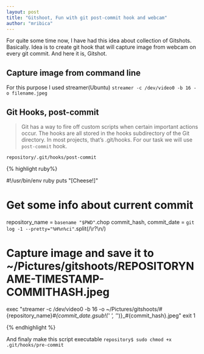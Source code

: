 ```yaml
---
layout: post
title: "Gitshoot, Fun with git post-commit hook and webcam" 
author: "mribica"
---
```


For quite some time now, I have had this idea about collection of Gitshots. Basically. 
Idea is to create git hook that will capture image from webcam on every git commit. And here it is, Gitshot.

## Capture image from command line

For this purpose I used streamer(Ubuntu) `streamer -c /dev/video0 -b 16 -o filename.jpeg`

## Git Hooks, post-commit

> Git has a way to fire off custom scripts when certain important actions occur. The hooks are all stored in the hooks subdirectory of the Git directory. 
> In most projects, that’s .git/hooks. For our task we will use `post-commit` hook.


`repository/.git/hooks/post-commit`

{% highlight ruby%}

#!/usr/bin/env ruby
puts "[Cheese!]"

# Get some info about current commit
repository_name = `basename "$PWD"`.chop
commit_hash, commit_date = `git log -1 --pretty="%H%n%ci"`.split(/\r?\n/)

# Capture image and save it to ~/Pictures/gitshoots/REPOSITORYNAME-TIMESTAMP-COMMITHASH.jpeg
exec "streamer -c /dev/video0 -b 16 -o ~/Pictures/gitshoots/#{repository_name}_#{commit_date.gsub!(' ', '_')}_#{commit_hash}.jpeg"
exit 1

{% endhighlight %}

And finaly make this script executable `repository$ sudo chmod +x .git/hooks/pre-commit`
